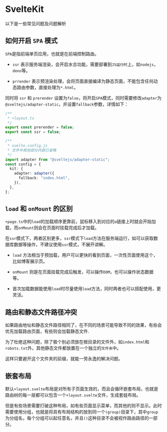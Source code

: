 # SvelteKit

以下是一些常见问题及问题解析

## 如何开启 `SPA` 模式

`SPA`是指前端单页应用，也就是在前端控制路由。

- `ssr` 表示服务端渲染，会开启水合功能，需要部署到`JS运行时`上，如`nodejs`，`deno`等。

- `prrender`
  表示预渲染处理，会将页面直接编译为静态页面，不能包含任何动态路由参数，直接处理为`*.html`。

同时将 `ssr` 和 `prerender`
设置为`false`，将开启`SPA`模式，同时需要修改`adapter`为`@sveltejs/adapter-static`，并设置`fallback`参数，详情如下：

```ts
/**
 * +layout.ts
 */
export const prerender = false;
export const ssr = false;
```

```ts
/**
 * svelte.config.js
 * 文件中其他部分内容已省略
 */
import adapter from "@sveltejs/adapter-static";
const config = {
  kit: {
    adapter: adapter({
      fallback: "index.html",
    }),
  },
};
```

## `load` 和 `onMount` 的区别

`+page.ts`中的`load`的加载顺序更靠前，鼠标移入到对应的`a`链接上时就会开始加载，而`onMount`则会在页面时挂载完成后才加载。

在`ssr`模式下，两者区别更多，`ssr`模式下`load`方法在服务端运行，如可以获取数据库数据等操作，不建议使用`ssr`模式，不展开讲解。

- `load` 方法相当于预加载，用户可以更快的看到页面，一次性页面使用这个，比如博客展示页。
- `onMount` 则是在页面挂载完成后触发，可以操作`DOM`，也可以操作状态数据等。

- 首次加载数据能使用`load`时尽量使用`load`方法，同时两者也可以搭配使用，更灵活。

## 路由和静态文件路径冲突

如果路由地址和静态文件路径相同了，在不同的场景可能导致不同的效果，有些会优先加载路由页面，有些则会加载静态文件.

为了杜绝这种问题，除了极个别必须放在根目录的文件外，如`index.html`和`robots.txt`外，其他静态文件都放置在一个独立的`文件夹`中。

这样只要避开这个文件夹的前缀，就能一劳永逸的解决问题。

## 嵌套布局

默认`+layout.svelte`布局是对所有子页面生效的，而且会循环嵌套布局，也就是路由树的每一层都可以包含一个`+layout.svelte`文件，生成套娃布局。

但是有些场景需要打破这种布局，如有些页面显示菜单，而其他的则不显示。此时需要使用分组，也就是将具有布局结构的放到同一个`(group)`目录下，其中`group`为分组名，每个分组可以起任意名，并且`()`这种目录不会被视作路由路径的一部分。
